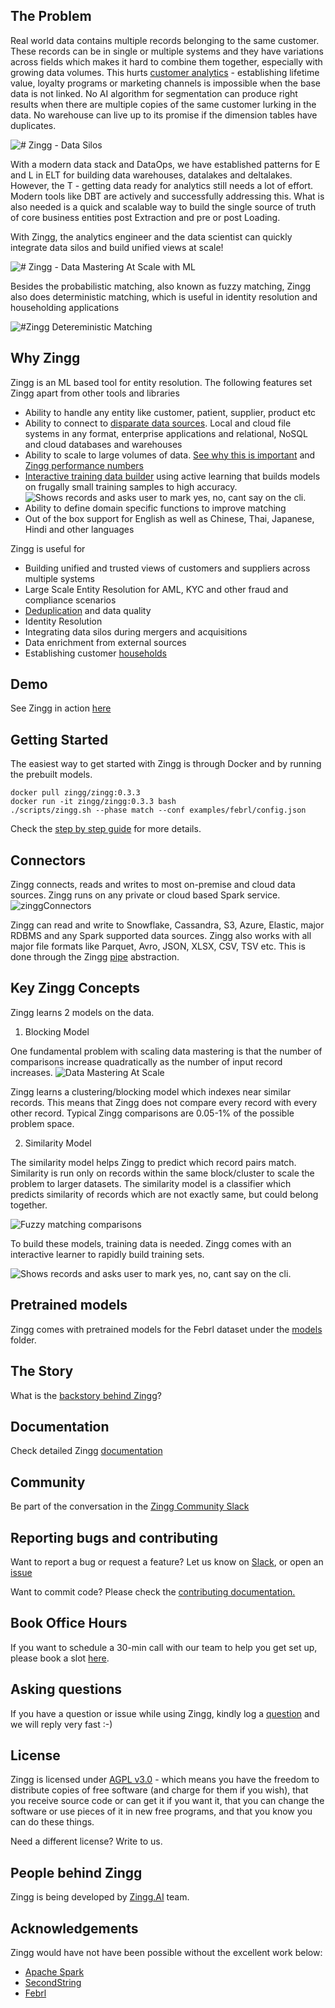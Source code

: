 ## The Problem

Real world data contains multiple records belonging to the same customer. These records can be in single or multiple systems and they have variations across fields which makes it hard to combine them together, especially with growing data volumes. This hurts [customer analytics](docs/bizLeaderSurvey.md) - establishing lifetime value, loyalty programs or marketing channels is impossible when the base data is not linked. No AI algorithm for segmentation can produce right results when there are multiple copies of the same customer lurking in the data. No warehouse can live up to its promise if the dimension tables have duplicates. 

![# Zingg - Data Silos](/assets/dataSilos.png)

With a modern data stack and DataOps, we have established patterns for E and L in ELT for building data warehouses, datalakes and deltalakes. However, the T - getting data ready for analytics still needs a lot of effort. Modern tools like DBT are actively and successfully addressing this. What is also needed is a quick and scalable way to build the single source of truth of core business entities post Extraction and pre or post Loading.

With Zingg, the analytics engineer and the data scientist can quickly integrate data silos and build unified views at scale!

![# Zingg - Data Mastering At Scale with ML](/assets/dataMastering.png)

Besides the probabilistic matching, also known as fuzzy matching, Zingg also does deterministic matching, which is useful in identity resolution and householding applications

![#Zingg Detereministic Matching](/assets/deterministicMatching.png)

## Why Zingg

Zingg is an ML based tool for entity resolution. The following features set Zingg apart from other tools and libraries 
- Ability to handle any entity like customer, patient, supplier, product etc 
- Ability to connect to [disparate data sources](https://docs.zingg.ai/zingg/connectors). Local and cloud file systems in any format, enterprise applications and relational, NoSQL and cloud databases and warehouses
- Ability to scale to large volumes of data. [See why this is important](https://docs.zingg.ai/zingg/zmodels/) and [Zingg performance numbers](https://docs.zingg.ai/zingg/stepbystep/hardwaresizing)
- [Interactive training data builder](https://docs.zingg.ai/zingg/stepbystep/createtrainingdata/label) using active learning that builds models on frugally small training samples to high accuracy.
![Shows records and asks user to mark yes, no, cant say on the cli.](/assets/label.gif) 
- Ability to define domain specific functions to improve matching  
- Out of the box support for English as well as Chinese, Thai, Japanese, Hindi and other languages

Zingg is useful for
- Building unified and trusted views of customers and suppliers across multiple systems
- Large Scale Entity Resolution for AML, KYC and other fraud and compliance scenarios
- [Deduplication](docs/patient.md) and data quality
- Identity Resolution 
- Integrating data silos during mergers and acquisitions
- Data enrichment from external sources
- Establishing customer [households](docs/households.md)

## Demo

See Zingg in action [here](https://www.youtube.com/watch?v=zOabyZxN9b0)

## Getting Started

The easiest way to get started with Zingg is through Docker and by running the prebuilt models.
```
docker pull zingg/zingg:0.3.3
docker run -it zingg/zingg:0.3.3 bash
./scripts/zingg.sh --phase match --conf examples/febrl/config.json
``` 

Check the [step by step guide](https://docs.zingg.ai/zingg/stepbystep) for more details.

## Connectors

Zingg connects, reads and writes to most on-premise and cloud data sources. Zingg runs on any private or cloud based Spark service.
![zinggConnectors](assets/zinggOSS.png)

Zingg can read and write to Snowflake, Cassandra, S3, Azure, Elastic, major RDBMS and any Spark supported data sources. Zingg also works with all major file formats like Parquet, Avro, JSON, XLSX, CSV, TSV etc. This is done through the Zingg [pipe](docs/dataSourcesAndSinks/pipes.md) abstraction.  

## Key Zingg Concepts

Zingg learns 2 models on the data. 

1. Blocking Model

One fundamental problem with scaling data mastering is that the number of comparisons increase quadratically as the number of input record increases.
![Data Mastering At Scale](/assets/fuzzymatchingcomparisons.jpg)


Zingg learns a clustering/blocking model which indexes near similar records. This means that Zingg does not compare every record with every other record. Typical Zingg comparisons are 0.05-1% of the possible problem space.

2. Similarity Model 

The similarity model helps Zingg to predict which record pairs match. Similarity is run only on records within the same block/cluster to scale the problem to larger datasets. The similarity model is a classifier which predicts similarity of records which are not exactly same, but could belong together.

![Fuzzy matching comparisons](/assets/dataMatching.jpg) 

To build these models, training data is needed. Zingg comes with an interactive learner to rapidly build training sets. 

![Shows records and asks user to mark yes, no, cant say on the cli.](assets/label2.gif) 

## Pretrained models

Zingg comes with pretrained models for the Febrl dataset under the [models](models) folder.


## The Story

What is the [backstory behind Zingg](https://sonalgoyal.substack.com/p/time-to-zingg)? 

## Documentation

Check detailed Zingg [documentation](https://docs.zingg.ai/zingg/) 

## Community

Be part of the conversation in the [Zingg Community Slack](https://join.slack.com/t/zinggai/shared_invite/zt-w7zlcnol-vEuqU9m~Q56kLLUVxRgpOA)


## Reporting bugs and contributing 

Want to report a bug or request a feature? Let us know on [Slack](https://join.slack.com/t/zinggai/shared_invite/zt-w7zlcnol-vEuqU9m~Q56kLLUVxRgpOA), or open an [issue](https://github.com/zinggAI/zingg/issues/new/choose)

Want to commit code? Please check the [contributing documentation.](https://docs.zingg.ai/zingg/contributing)

## Book Office Hours

If you want to schedule a 30-min call with our team to help you get set up, please book a slot [here](https://calendly.com/sonalgoyal/30min). 

## Asking questions

If you have a question or issue while using Zingg, kindly log a [question](https://github.com/zinggAI/zingg/issues/new/choose) and we will reply very fast :-)

## License

Zingg is licensed under [AGPL v3.0](https://www.gnu.org/licenses/agpl-3.0.en.html) - which means you have the freedom to distribute copies of free software (and charge for them if you wish), that you receive source code or can get it if you want it, that you can change the software or use pieces of it in new free programs, and that you know you can do these things.

Need a different license? Write to us.

## People behind Zingg

Zingg is being developed by [Zingg.AI](https://www.zingg.ai) team. 

## Acknowledgements

Zingg would have not have been possible without the excellent work below:
- [Apache Spark](https://spark.apache.org)
- [SecondString](http://secondstring.sourceforge.net/)
- [Febrl](http://users.cecs.anu.edu.au/~Peter.Christen/Febrl/febrl-0.3/febrldoc-0.3/)

